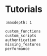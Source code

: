 # Tutorials

```{toctree}
:maxdepth: 1

custom_functions
custom_scripts
authentication
missing_features
performance
```
